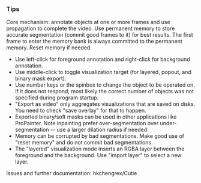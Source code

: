 ### Tips

Core mechanism: annotate objects at one or more frames and use propagation to complete the video.
Use permanent memory to store accurate segmentation (commit good frames to it) for best results.
The first frame to enter the memory bank is always committed to the permanent memory.
Reset memory if needed.

- Use left-click for foreground annotation and right-click for background annotation.
- Use middle-click to toggle visualization target (for layered, popout, and binary mask export).
- Use number keys or the spinbox to change the object to be operated on. If it does not respond, most likely the correct number of objects was not specified during program startup.
- "Export as video" only aggregates visualizations that are saved on disks. You need to check "save overlay" for that to happen.
- Exported binary/soft masks can be used in other applications like ProPainter. Note inpainting prefer over-segmentation over under-segmentation -- use a larger dilation radius if needed
- Memory can be corrupted by bad segmentations. Make good use of "reset memory" and do not commit bad segmentations.
- The "layered" visualization mode inserts an RGBA layer between the foreground and the background. Use "import layer" to select a new layer.

Issues and further documentation: hkchengrex/Cutie
